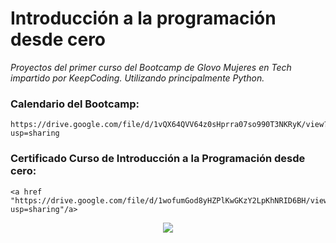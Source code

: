 # Introducción a la programación desde cero
_Proyectos del primer curso del Bootcamp de Glovo Mujeres en Tech impartido por KeepCoding. Utilizando principalmente Python._

### Calendario del Bootcamp:
```
https://drive.google.com/file/d/1vQX64QVV64z0sHprra07so990T3NKRyK/view?usp=sharing
```
### Certificado Curso de Introducción a la Programación desde cero:
```
<a href "https://drive.google.com/file/d/1wofumGod8yHZPlKwGKzY2LpKhNRID6BH/view?usp=sharing"/a>
```
  <p align="center">
  <img src= "https://raw.githubusercontent.com/sigutier/KeepCoding_Introduccion_a_la_programacion/master/cursointroduccionprogramacion.png"/>
  </p>
  
